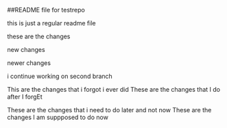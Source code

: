 ##README file for testrepo

this is just a regular readme file

these are the changes

new changes

newer changes

i continue working on second branch

This are the changes that i forgot i ever did
These are the changes that I do after I forgEt


These are the changes that i need to do later and not now
These are the changes I am suppposed to do now

